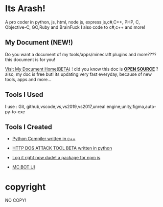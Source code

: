 # Its Arash!
A pro coder in python, js, html, node js, express js,c#,C++, PHP, C, Objective-C, GO,Ruby and BrainFuck
I also code to c#,c++ and more!
## My Document (NEW!)
Do you want a document of my tools/apps/minecraft plugins and more???? this document is for you!

<a href="https://docs.ghalbeyou.ir/">Visit My Document Home(BETA)</a> ! did you know this doc is [**OPEN SOURCE**](https://github.com/Ghalbeyou/ghalbeyou-docs) ? also, my doc is free but! its updating very fast everyday, because of new tools, apps and more...
## Tools I Used
I use : Git, github,vscode,vs,vs2019,vs2017,unreal engine,unity,figma,auto-py-to-exe
## Tools I Created
- [Python Compiler written in c++](https://github.com/Ghalbeyou/Python-Compiler)

- [HTTP DOS ATTACK TOOL BETA written in python](https://github.com/Ghalbeyou/Http-Dos-Attack-Tool)

- [Log it right now dude! a package for npm js](https://github.com/Ghalbeyou/logitrightnowdude)

- [MC BOT UI](https://github.com/Ghalbeyou/mc-bot-electron)

# copyright
NO COPY!
